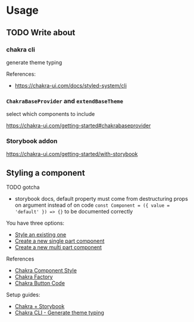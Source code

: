 # Usage

## TODO Write about

### chakra cli

generate theme typing

References:

- https://chakra-ui.com/docs/styled-system/cli

### `ChakraBaseProvider` and `extendBaseTheme`

select which components to include

https://chakra-ui.com/getting-started#chakrabaseprovider

### Storybook addon

https://chakra-ui.com/getting-started/with-storybook

## Styling a component

TODO gotcha

- storybook docs, default property must come from destructuring props on argument instead of on code `const Component = ({ value = 'default' }) => {}` to be documented correctly

You have three options:

- [Style an existing one](./custom-existing-component.md)
- [Create a new single part component](./custom-single-part-component.md)
- [Create a new multi part component](./custom-multi-part-component.md)

References

- [Chakra Component Style](https://chakra-ui.com/docs/styled-system/component-style)
- [Chakra Factory](https://chakra-ui.com/docs/styled-system/chakra-factory)
- [Chakra Button Code](https://github.com/chakra-ui/chakra-ui/blob/b6befea762b44f923af42792473963215dc50ed1/packages/components/button/src/button.tsx)

Setup guides:

- [Chakra + Storybook](https://chakra-ui.com/getting-started/with-storybook)
- [Chakra CLI - Generate theme typing](https://chakra-ui.com/docs/styled-system/cli)
